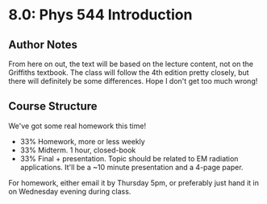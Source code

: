 # 8.0: Phys 544 Introduction


## Author Notes

From here on out, the text will be based on the lecture content, not on the Griffiths textbook. The class will follow the 4th edition pretty closely, but there will definitely be some differences. Hope I don't get too much wrong!

## Course Structure

We've got some real homework this time!

 - 33% Homework, more or less weekly
 - 33% Midterm. 1 hour, closed-book
 - 33% Final + presentation. Topic should be related to EM radiation applications. It'll be a ~10 minute presentation and a 4-page paper.


For homework, either email it by Thursday 5pm, or preferably just hand it in on Wednesday evening during class.



